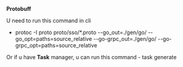 **Protobuff**

U need to run this command in cli

- protoc -I proto proto/sso/\*.proto --go_out=./gen/go/ --go_opt=paths=source_relative --go-grpc_out=./gen/go/ --go-grpc_opt=paths=source_relative

Or if u have **Task** manager, u can run this command -
task generate
